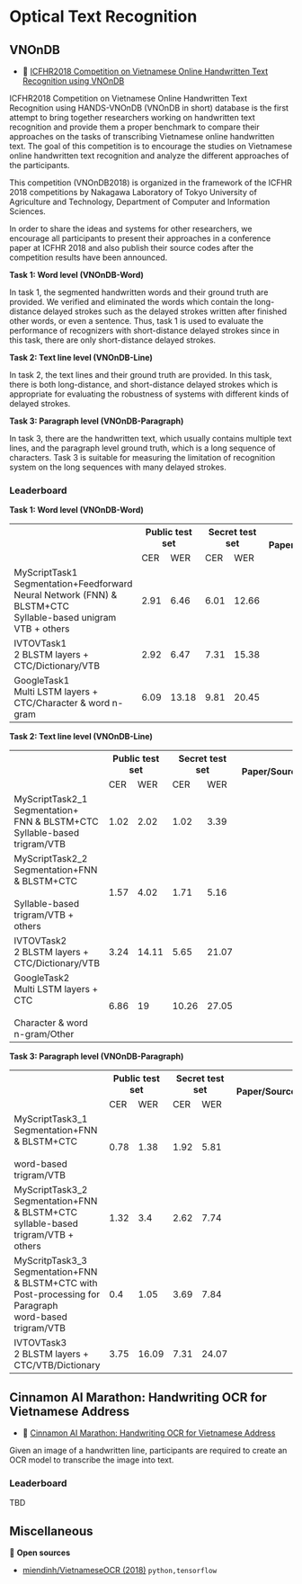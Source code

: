 # Optical Text Recognition

## VNOnDB

* :link: [ICFHR2018 Competition on Vietnamese Online Handwritten Text Recognition using VNOnDB](https://sites.google.com/view/icfhr2018-vohtr-vnondb)

ICFHR2018 Competition on Vietnamese Online Handwritten Text Recognition using HANDS-VNOnDB (VNOnDB in short) database is the first attempt to bring together researchers working on handwritten text recognition and provide them a proper benchmark to compare their approaches on the tasks of transcribing Vietnamese online handwritten text. The goal of this competition is to encourage the studies on Vietnamese online handwritten text recognition and analyze the different approaches of the participants. 

This competition (VNOnDB2018) is organized in the framework of the ICFHR 2018 competitions by Nakagawa Laboratory of Tokyo University of Agriculture and Technology, Department of Computer and Information Sciences.

In order to share the ideas and systems for other researchers, we encourage all participants to present their approaches in a conference paper at ICFHR 2018 and also publish their source codes after the competition results have been announced. 

**Task 1: Word level (VNOnDB-Word)**

In task 1, the segmented handwritten words and their ground truth are provided. We verified and eliminated the words which contain the long-distance delayed strokes such as the delayed strokes written after finished other words, or even a sentence. Thus, task 1 is used to evaluate the performance of recognizers with short-distance delayed strokes since in this task, there are only short-distance delayed strokes.

**Task 2: Text line level (VNOnDB-Line)**

In task 2, the text lines and their ground truth are provided. In this task, there is both long-distance, and short-distance delayed strokes which is appropriate for evaluating the robustness of systems with different kinds of delayed strokes.

**Task 3: Paragraph level (VNOnDB-Paragraph)**

In task 3, there are the handwritten text, which usually contains multiple text lines, and the paragraph level ground truth, which is a long sequence of characters. Task 3 is suitable for measuring the limitation of recognition system on the long sequences with many delayed strokes.

### Leaderboard

**Task 1: Word level (VNOnDB-Word)**

<table>
  <tr>
    <th rowspan="2"></th>
    <th colspan="2">Public test set</th>
    <th colspan="2">Secret test set</th>
    <th rowspan="2">Paper/Source</th>
    <th rowspan="2">Code</th>
  </tr>
  <tr>
    <td>CER</td>
    <td>WER</td>
    <td>CER</td>
    <td>WER</td>
  </tr>
  <tr>
    <td>MyScriptTask1<br>Segmentation+Feedforward Neural Network (FNN) &amp; BLSTM+CTC<br>Syllable-based unigram VTB + others<br></td>
    <td>2.91</td>
    <td>6.46</td>
    <td>6.01</td>
    <td>12.66</td>
    <td></td>
    <td></td>
  </tr>
   <tr>
    <td>IVTOVTask1<br>2 BLSTM layers + CTC/Dictionary/VTB<br></td>
    <td>2.92</td>
    <td>6.47</td>
    <td>7.31</td>
    <td>15.38</td>
    <td></td>
    <td></td>
  </tr>
  <tr>
    <td>GoogleTask1<br>Multi LSTM layers + CTC/Character &amp; word n-gram<br></td>
    <td>6.09</td>
    <td>13.18</td>
    <td>9.81</td>
    <td>20.45</td>
    <td></td>
    <td></td>
  </tr>
</table>

**Task 2: Text line level (VNOnDB-Line)**

<table>
  <tr>
    <th rowspan="2"></th>
    <th colspan="2">Public test set</th>
    <th colspan="2">Secret test set</th>
    <th rowspan="2">Paper/Source</th>
    <th rowspan="2">Code</th>
  </tr>
  <tr>
    <td>CER</td>
    <td>WER</td>
    <td>CER</td>
    <td>WER</td>
  </tr>
   <tr>
    <td>MyScriptTask2_1<br>Segmentation+ FNN &amp; BLSTM+CTC<br>Syllable-based trigram/VTB<br></td>
    <td>1.02</td>
    <td>2.02</td>
    <td>1.02</td>
    <td>3.39</td>
    <td></td>
    <td></td>
  </tr>
   <tr>
    <td>MyScriptTask2_2<br>Segmentation+FNN &amp; BLSTM+CTC<br><br>Syllable-based trigram/VTB + others<br></td>
    <td>1.57</td>
    <td>4.02</td>
    <td>1.71</td>
    <td>5.16</td>
    <td></td>
    <td></td>
  </tr>
   <tr>
    <td>IVTOVTask2<br>2 BLSTM layers + CTC/Dictionary/VTB<br></td>
    <td>3.24</td>
    <td>14.11</td>
    <td>5.65</td>
    <td>21.07</td>
    <td></td>
    <td></td>
  </tr>
  <tr>
    <td>GoogleTask2<br>Multi LSTM layers + CTC<br><br>Character &amp; word n-gram/Other<br></td>
    <td>6.86</td>
    <td>19</td>
    <td>10.26</td>
    <td>27.05</td>
    <td></td>
    <td></td>
  </tr>
</table>

**Task 3: Paragraph level (VNOnDB-Paragraph)**

<table>
  <tr>
    <th rowspan="2"></th>
    <th colspan="2">Public test set</th>
    <th colspan="2">Secret test set</th>
    <th rowspan="2">Paper/Source</th>
    <th rowspan="2">Code</th>
  </tr>
  <tr>
    <td>CER</td>
    <td>WER</td>
    <td>CER</td>
    <td>WER</td>
  </tr>
   <tr>
    <td>MyScriptTask3_1<br>Segmentation+FNN &amp; BLSTM+CTC<br><br>word-based trigram/VTB<br></td>
    <td>0.78</td>
    <td>1.38</td>
    <td>1.92</td>
    <td>5.81</td>
    <td></td>
    <td></td>
  </tr>
   <tr>
    <td>MyScriptTask3_2<br>Segmentation+FNN &amp; BLSTM+CTC<br>syllable-based trigram/VTB + others<br></td>
    <td>1.32</td>
    <td>3.4</td>
    <td>2.62</td>
    <td>7.74</td>
    <td></td>
    <td></td>
  </tr>
  <tr>
    <td>MyScritpTask3_3<br>Segmentation+FNN &amp; BLSTM+CTC with Post-processing for Paragraph<br>word-based trigram/VTB<br></td>
    <td>0.4</td>
    <td>1.05</td>
    <td>3.69</td>
    <td>7.84</td>
    <td></td>
    <td></td>
  </tr>
  <tr>
    <td>IVTOVTask3<br>2 BLSTM layers + CTC/VTB/Dictionary<br></td>
    <td>3.75</td>
    <td>16.09</td>
    <td>7.31</td>
    <td>24.07</td>
    <td></td>
    <td></td>
  </tr>
</table>

## Cinnamon AI Marathon: Handwriting OCR for Vietnamese Address

* :link: [Cinnamon AI Marathon: Handwriting OCR for Vietnamese Address](https://drive.google.com/drive/folders/1Qa2YA6w6V5MaNV-qxqhsHHoYFRK5JB39)

Given an image of a handwritten line, participants are required to create an OCR model to transcribe the image into text.

### Leaderboard

TBD

## Miscellaneous

:file_folder: **Open sources**

* [miendinh/VietnameseOCR (2018)](https://github.com/miendinh/VietnameseOCR) `python,tensorflow`